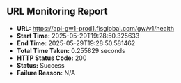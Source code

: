 ## URL Monitoring Report

- **URL:** https://api-gw1-prod1.fisglobal.com/gw/v1/health
- **Start Time:** 2025-05-29T19:28:50.325633
- **End Time:** 2025-05-29T19:28:50.581462
- **Total Time Taken:** 0.255829 seconds
- **HTTP Status Code:** 200
- **Status:** Success
- **Failure Reason:** N/A
